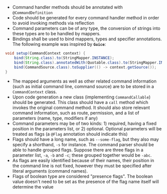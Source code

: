 - Command handler methods should be annotated with `@CommandDefinition`
- Code should be generated for every command handler method in order to avoid invoking methods via reflection
- Command parameters can be of any type, the conversion of strings into these types are to be handled by mappers.
- Bindings shall be used to bind mappers, types and specifier annotations. The following example was inspired by **`Guice`**:
```java
void setup(CommandContext context) {
    bind(String.class).to(StringMapper.INSTANCE);
    bind(String.class).annotatedWith(Quotable.class).to(StringMapper.INSTANCE);
    bind(CommandSource.class).toSupplier(() -> context.getSource());
}
```
- The mapped arguments as well as other related command information (such as initial command line, command source) are to be stored in a `CommandContext` class.
- Upon code generation a new class (implementing `CommandCallable`) should be generated. This class should have a `call` method which invokes the original command method. It should also store relevant command information, such as route, permission, and a list of parameters (name, type, modifiers if any)
- Command parameters may be of two kinds: 1) required, having a fixed position in the parameters list, or 2) optional. Optional parameters will be treated as flags (a `@Flag` annotation should indicate this)
- Flags should have a long name, such as `--some-flag`, but they also may specify a shorthand, `-s` for instance. The command parser should be able to handle grouped flags. Suppose there are three flags in a parameter list, `-a`, `-b` and `-c`; these grouped together would be `-abc`.
- As flags are easily identified because of their names, their position in the command line is not fixed, however they must be specified after literal arguments (command names).
- Flags of boolean type are considered "presence flags". The boolean value doesn't need to be set as the presence of the flag name itself will determine the value
